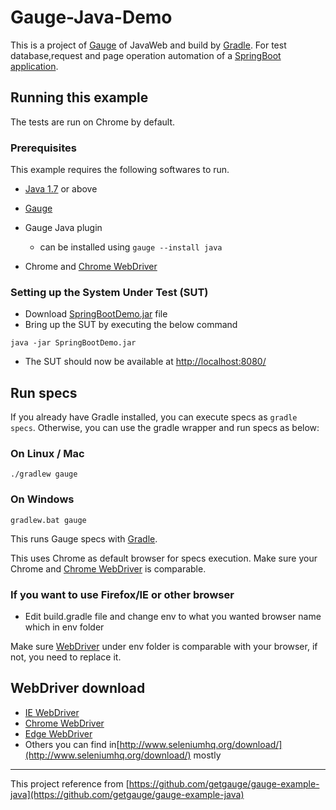 # Gauge-Java-Demo
This is a project of [Gauge](http://getgauge.io) of JavaWeb and build by [Gradle](http://gradle.org). For  test database,request and page operation automation of a [SpringBoot application](https://github.com/helloworlde/SpringBoot-Demo).


## Running this example
The tests are run on Chrome by default.

### Prerequisites

This example requires the following softwares to run.
  * [Java 1.7](http://www.oracle.com/technetwork/java/javase/downloads/jdk8-downloads-2133151.html) or above
  
  * [Gauge](http://getgauge.io/get-started/index.html)
  * Gauge Java plugin
    * can be installed using `gauge --install java`
  * Chrome and [Chrome WebDriver](https://sites.google.com/a/chromium.org/chromedriver/downloads)
  
### Setting up the System Under Test (SUT)

* Download [SpringBootDemo.jar](https://github.com/helloworlde/SpringBoot-Demo/blob/master/SpringBootDemo.jar) file
* Bring up the SUT by executing the below command
```
java -jar SpringBootDemo.jar
```
* The SUT should now be available at [http://localhost:8080/](http://localhost:8080)

## Run specs

If you already have Gradle installed, you can execute specs as `gradle specs`. Otherwise, you can use the gradle wrapper and run specs as below:

### On Linux / Mac

```
./gradlew gauge
```

### On Windows

```
gradlew.bat gauge
```
This runs Gauge specs with [Gradle](http://gradle.org).

This uses Chrome as default browser for specs execution. Make sure your Chrome and [Chrome WebDriver](https://sites.google.com/a/chromium.org/chromedriver/downloads) is comparable.




### If you want to use Firefox/IE or other browser  

 - Edit build.gradle file and change env to what you wanted browser name which in env folder
 
 
 Make sure [WebDriver](http://www.seleniumhq.org/download/) under env folder is comparable with your browser, if not, you need to replace it.

## WebDriver download
* [IE WebDriver](http://selenium-release.storage.googleapis.com/index.html)
* [Chrome WebDriver](https://sites.google.com/a/chromium.org/chromedriver/)
* [Edge WebDriver](https://developer.microsoft.com/en-us/microsoft-edge/tools/webdriver/)
* Others you can find in[http://www.seleniumhq.org/download/](http://www.seleniumhq.org/download/) mostly



--------------------------

This project reference from [https://github.com/getgauge/gauge-example-java](https://github.com/getgauge/gauge-example-java)
